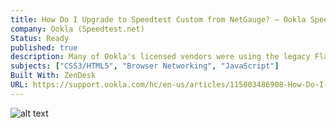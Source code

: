 ```yaml
---
title: How Do I Upgrade to Speedtest Custom from NetGauge? – Ookla Speedtest Custom
company: Ookla (Speedtest.net)
Status: Ready
published: true
description: Many of Ookla's licensed vendors were using the legacy Flash technology that was quickly becoming discontinued and blocked by security enhancements to major browsers. Our major effort involved helping ISPs and other networking vendors understand the new technology involved and provided high-level tutorials to help ensure that their plan to update their website would go as smoothly as possible.
subjects: ["CSS3/HTML5", "Browser Networking", "JavaScript"]
Built With: ZenDesk
URL: https://support.ookla.com/hc/en-us/articles/115003486908-How-Do-I-Upgrade-to-Speedtest-Custom-from-NetGauge-
---
```


![alt text](../../static/work/images/howdoi.png)
